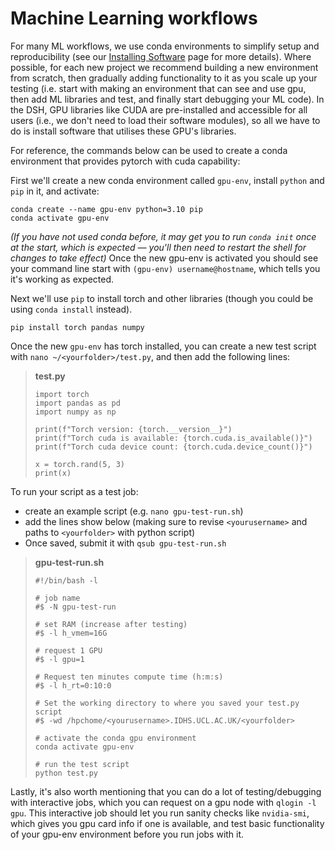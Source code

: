 # Machine Learning workflows

For many ML workflows, we use conda environments to simplify setup and reproducibility (see our [Installing Software](https://github-pages.arc.ucl.ac.uk/mkdocs-dsh-docs/3.1-Installing_Software/?h=conda#create-a-virtualenv-using-conda) page for more details).
Where possible, for each new project we recommend building a new environment from scratch, then gradually adding functionality to it as you scale up your testing (i.e. start with making an environment that can see and use gpu, then add ML libraries and test, and finally start debugging your ML code). In the DSH, GPU libraries like CUDA are pre-installed and accessible for all users (i.e., we don't need to load their software modules), so all we have to do is install software that utilises these GPU's libraries. 

For reference, the commands below can be used to create a conda environment that provides pytorch with cuda capability:

First we'll create a new conda environment called `gpu-env`, install `python` and `pip` in it, and activate:
```
conda create --name gpu-env python=3.10 pip
conda activate gpu-env
```
*(If you have not used conda before, it may get you to run `conda init` once at the start, which is expected — you'll then need to restart the shell for changes to take effect)*
Once the new gpu-env is activated you should see your command line start with `(gpu-env) username@hostname`, which tells you it's working as expected.

Next we'll use `pip` to install torch and other libraries (though you could be using `conda install` instead).
```
pip install torch pandas numpy
```
Once the new `gpu-env` has torch installed, you can create a new test script with `nano ~/<yourfolder>/test.py`, and then add the following lines:

> **test.py**
> ```
> import torch
> import pandas as pd
> import numpy as np
> 
> print(f"Torch version: {torch.__version__}")
> print(f"Torch cuda is available: {torch.cuda.is_available()}")
> print(f"Torch cuda device count: {torch.cuda.device_count()}")
> 
> x = torch.rand(5, 3)
> print(x)

To run your script as a test job:
- create an example script (e.g. `nano gpu-test-run.sh`)
- add the lines show below (making sure to revise `<yourusername>` and paths to `<yourfolder>` with python script)
- Once saved, submit it with `qsub gpu-test-run.sh`

> **gpu-test-run.sh**
> ```
> #!/bin/bash -l
> 
> # job name
> #$ -N gpu-test-run
> 
> # set RAM (increase after testing)
> #$ -l h_vmem=16G
> 
> # request 1 GPU
> #$ -l gpu=1
> 
> # Request ten minutes compute time (h:m:s)
> #$ -l h_rt=0:10:0
> 
> # Set the working directory to where you saved your test.py script
> #$ -wd /hpchome/<yourusername>.IDHS.UCL.AC.UK/<yourfolder>
> 
> # activate the conda gpu environment
> conda activate gpu-env
> 
> # run the test script
> python test.py

Lastly, it's also worth mentioning that you can do a lot of testing/debugging with interactive jobs, which you can request on a gpu node with `qlogin -l gpu`. This interactive job should let you run sanity checks like `nvidia-smi`, which gives you gpu card info if one is available, and test basic functionality of your gpu-env environment before you run jobs with it.
